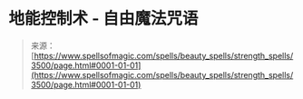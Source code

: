<!--yml

类别：未分类

date: 2024-06-12 18:37:10

-->

# 地能控制术 - 自由魔法咒语

> 来源：[https://www.spellsofmagic.com/spells/beauty_spells/strength_spells/3500/page.html#0001-01-01](https://www.spellsofmagic.com/spells/beauty_spells/strength_spells/3500/page.html#0001-01-01)
